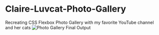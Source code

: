 # Claire-Luvcat-Photo-Gallery
Recreating CSS Flexbox Photo Gallery with my favorite YouTube channel and her cats
![Photo Gallery Final Output](https://github.com/Aubzz/Claire-Luvcat-Photo-Gallery/assets/91592498/21f26477-9380-48c4-952f-bd60b34437c1)
